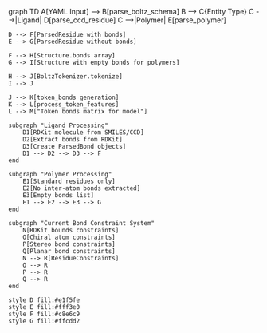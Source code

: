 graph TD
    A[YAML Input] --> B[parse_boltz_schema]
    B --> C{Entity Type}
    C -->|Ligand| D[parse_ccd_residue]
    C -->|Polymer| E[parse_polymer]
    
    D --> F[ParsedResidue with bonds]
    E --> G[ParsedResidue without bonds]
    
    F --> H[Structure.bonds array]
    G --> I[Structure with empty bonds for polymers]
    
    H --> J[BoltzTokenizer.tokenize]
    I --> J
    
    J --> K[token_bonds generation]
    K --> L[process_token_features]
    L --> M["Token bonds matrix for model"]
    
    subgraph "Ligand Processing"
        D1[RDKit molecule from SMILES/CCD]
        D2[Extract bonds from RDKit]
        D3[Create ParsedBond objects]
        D1 --> D2 --> D3 --> F
    end
    
    subgraph "Polymer Processing" 
        E1[Standard residues only]
        E2[No inter-atom bonds extracted]
        E3[Empty bonds list]
        E1 --> E2 --> E3 --> G
    end
    
    subgraph "Current Bond Constraint System"
        N[RDKit bounds constraints]
        O[Chiral atom constraints]
        P[Stereo bond constraints]
        Q[Planar bond constraints]
        N --> R[ResidueConstraints]
        O --> R
        P --> R
        Q --> R
    end
    
    style D fill:#e1f5fe
    style E fill:#fff3e0
    style F fill:#c8e6c9
    style G fill:#ffcdd2